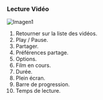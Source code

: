 ### Lecture Vidéo

![Imagen1](http://static.energysistem.com/images/manuals/42430/565c225dc5c24.jpg)

1.	Retourner sur la liste des vidéos.
2.	Play / Pause.
3.	Partager.
4.	Préférences partage.
5.	Options.
6.	Film en cours.
7.	Durée.
8.	Plein écran.
9.	Barre de progression.
10.	Temps de lecture.



